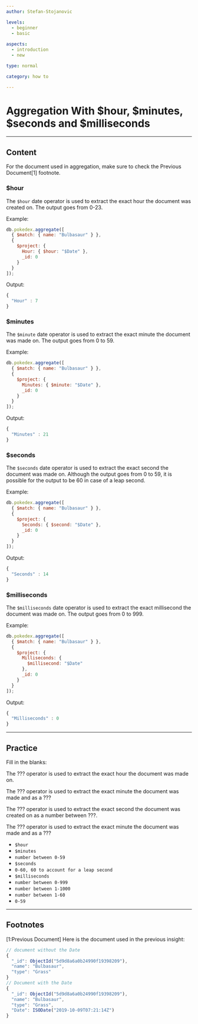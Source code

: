 ```yaml
---
author: Stefan-Stojanovic

levels:
  - beginner
  - basic
  
aspects:
  - introduction
  - new

type: normal

category: how to

---
```


# Aggregation With $hour, $minutes, $seconds and $milliseconds

---
## Content

For the document used in aggregation, make sure to check the Previous Document[1] footnote.

### $hour

The `$hour` date operator is used to extract the exact hour the document was created on. The output goes from 0-23.

Example:
```js
db.pokedex.aggregate([
  { $match: { name: "Bulbasaur" } },
  {
    $project: {
      Hour: { $hour: "$Date" },
      _id: 0
    }
  }
]);

```

Output:
```js
{ 
  "Hour" : 7 
}
```

### $minutes

The `$minute` date operator is used to extract the exact minute the document was made on. The output goes from 0 to 59.

Example:
```js
db.pokedex.aggregate([
  { $match: { name: "Bulbasaur" } },
  {
    $project: {
      Minutes: { $minute: "$Date" },
      _id: 0
    }
  }
]);

```
Output:
```js
{ 
  "Minutes" : 21 
}
```

### $seconds

The `$seconds` date operator is used to extract the exact second the document was made on. Although the output goes from 0 to 59, it is possible for the output to be 60 in case of a leap second.

Example:
```js
db.pokedex.aggregate([
  { $match: { name: "Bulbasaur" } },
  {
    $project: {
      Seconds: { $second: "$Date" },
      _id: 0
    }
  }
]);

```
Output:
```js
{ 
  "Seconds" : 14 
}
```

### $milliseconds

The `$milliseconds` date operator is used to extract the exact millisecond the document was made on. The output goes from 0 to 999.

Example:
```js
db.pokedex.aggregate([
  { $match: { name: "Bulbasaur" } },
  {
    $project: {
      Milliseconds: {
        $millisecond: "$Date"
      },
      _id: 0
    }
  }
]);

```

Output:
```js
{ 
  "Milliseconds" : 0 
}
```

---
## Practice

Fill in the blanks:

The ??? operator is used to extract the exact hour the document was made on.

The ??? operator is used to extract the exact minute the document was made and as a ???

The ??? operator is used to extract the exact second the document was created on as a number between ???.

The ??? operator is used to extract the exact minute the document was made and as a ???


* `$hour`
* `$minutes`
* `number between 0-59`
* `$seconds`
* `0-60, 60 to account for a leap second`
* `$milliseconds`
* `number between 0-999`
* `number between 1-1000`
* `number between 1-60`
* `0-59`

---
## Footnotes

[1:Previous Document]
Here is the document used in the previous insight:
```javascript
// document without the Date
{ 
  "_id": ObjectId("5d9d8a6a0b24990f19398209"),
  "name": "Bulbasaur",
  "type": "Grass"
}
// Document with the Date
{ 
  "_id": ObjectId("5d9d8a6a0b24990f19398209"),
  "name": "Bulbasaur",
  "type": "Grass",
  "Date": ISODate("2019-10-09T07:21:14Z")
}
```
